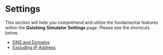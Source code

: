 # Settings

This section will help you comprehend and utilize the fundamental features within the **Quishing** **Simulator** **Settings** page. Please see the shortcuts below.

* [DNS and Domains](dns-and-domains.md)
* [Excluding IP Address](excluding-ip-address.md)
